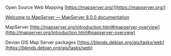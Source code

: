 
Open Source Web Mapping [https://mapserver.org/](https://mapserver.org/)  

[Welcome to MapServer — MapServer 8.0.0 documentation](https://mapserver.gis.umn.edu/)

MapServer [http://mapserver.org/introduction.html#mapserver-overview](http://mapserver.org/introduction.html#mapserver-overview)  
  
Devian GIS Map Server packages [https://blends.debian.org/gis/tasks/web](https://blends.debian.org/gis/tasks/web)

